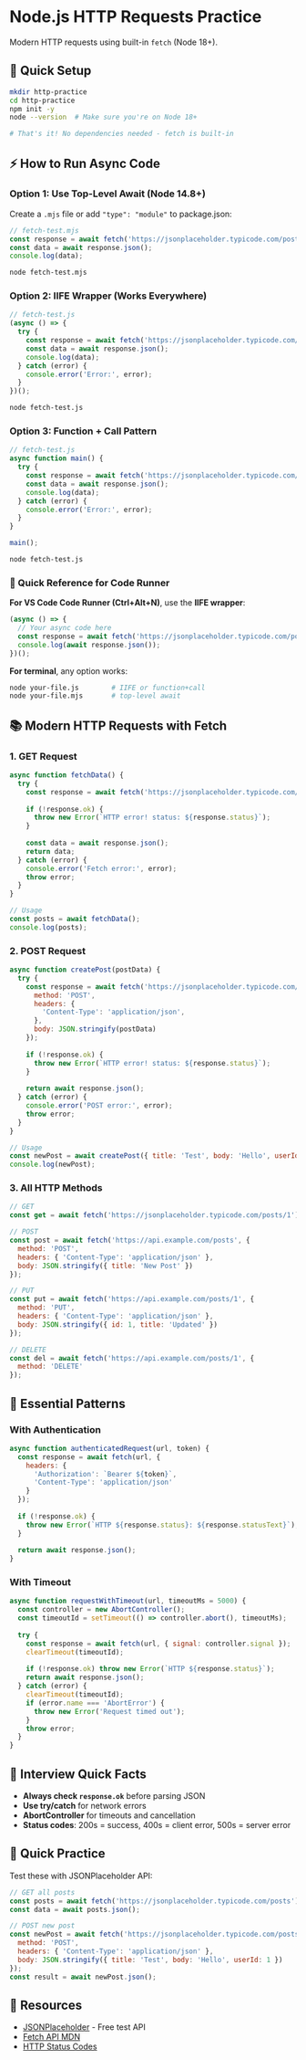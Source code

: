 # Node.js HTTP Requests Practice

Modern HTTP requests using built-in `fetch` (Node 18+).

## 🚀 Quick Setup

```bash
mkdir http-practice
cd http-practice
npm init -y
node --version  # Make sure you're on Node 18+

# That's it! No dependencies needed - fetch is built-in
```

## ⚡ How to Run Async Code

### Option 1: Use Top-Level Await (Node 14.8+)
Create a `.mjs` file or add `"type": "module"` to package.json:

```javascript
// fetch-test.mjs
const response = await fetch('https://jsonplaceholder.typicode.com/posts/1');
const data = await response.json();
console.log(data);
```

```bash
node fetch-test.mjs
```

### Option 2: IIFE Wrapper (Works Everywhere)
```javascript
// fetch-test.js
(async () => {
  try {
    const response = await fetch('https://jsonplaceholder.typicode.com/posts/1');
    const data = await response.json();
    console.log(data);
  } catch (error) {
    console.error('Error:', error);
  }
})();
```

```bash
node fetch-test.js
```

### Option 3: Function + Call Pattern
```javascript
// fetch-test.js
async function main() {
  try {
    const response = await fetch('https://jsonplaceholder.typicode.com/posts/1');
    const data = await response.json();
    console.log(data);
  } catch (error) {
    console.error('Error:', error);
  }
}

main();
```

```bash
node fetch-test.js
```

### 🎯 Quick Reference for Code Runner

**For VS Code Code Runner (Ctrl+Alt+N)**, use the **IIFE wrapper**:

```javascript
(async () => {
  // Your async code here
  const response = await fetch('https://jsonplaceholder.typicode.com/posts/1');
  console.log(await response.json());
})();
```

**For terminal**, any option works:
```bash
node your-file.js        # IIFE or function+call
node your-file.mjs       # top-level await
```

## 📚 Modern HTTP Requests with Fetch
### 1. **GET Request**
```javascript
async function fetchData() {
  try {
    const response = await fetch('https://jsonplaceholder.typicode.com/posts');
    
    if (!response.ok) {
      throw new Error(`HTTP error! status: ${response.status}`);
    }
    
    const data = await response.json();
    return data;
  } catch (error) {
    console.error('Fetch error:', error);
    throw error;
  }
}

// Usage
const posts = await fetchData();
console.log(posts);
```

### 2. **POST Request**
```javascript
async function createPost(postData) {
  try {
    const response = await fetch('https://jsonplaceholder.typicode.com/posts', {
      method: 'POST',
      headers: {
        'Content-Type': 'application/json',
      },
      body: JSON.stringify(postData)
    });
    
    if (!response.ok) {
      throw new Error(`HTTP error! status: ${response.status}`);
    }
    
    return await response.json();
  } catch (error) {
    console.error('POST error:', error);
    throw error;
  }
}

// Usage
const newPost = await createPost({ title: 'Test', body: 'Hello', userId: 1 });
console.log(newPost);
```

### 3. **All HTTP Methods**
```javascript
// GET
const get = await fetch('https://jsonplaceholder.typicode.com/posts/1');

// POST
const post = await fetch('https://api.example.com/posts', {
  method: 'POST',
  headers: { 'Content-Type': 'application/json' },
  body: JSON.stringify({ title: 'New Post' })
});

// PUT
const put = await fetch('https://api.example.com/posts/1', {
  method: 'PUT',
  headers: { 'Content-Type': 'application/json' },
  body: JSON.stringify({ id: 1, title: 'Updated' })
});

// DELETE
const del = await fetch('https://api.example.com/posts/1', {
  method: 'DELETE'
});
```

## 🔧 Essential Patterns

### With Authentication
```javascript
async function authenticatedRequest(url, token) {
  const response = await fetch(url, {
    headers: {
      'Authorization': `Bearer ${token}`,
      'Content-Type': 'application/json'
    }
  });
  
  if (!response.ok) {
    throw new Error(`HTTP ${response.status}: ${response.statusText}`);
  }
  
  return await response.json();
}
```

### With Timeout
```javascript
async function requestWithTimeout(url, timeoutMs = 5000) {
  const controller = new AbortController();
  const timeoutId = setTimeout(() => controller.abort(), timeoutMs);
  
  try {
    const response = await fetch(url, { signal: controller.signal });
    clearTimeout(timeoutId);
    
    if (!response.ok) throw new Error(`HTTP ${response.status}`);
    return await response.json();
  } catch (error) {
    clearTimeout(timeoutId);
    if (error.name === 'AbortError') {
      throw new Error('Request timed out');
    }
    throw error;
  }
}
```

## 🧠 Interview Quick Facts

- **Always check `response.ok`** before parsing JSON
- **Use try/catch** for network errors  
- **AbortController** for timeouts and cancellation
- **Status codes**: 200s = success, 400s = client error, 500s = server error

## 🎯 Quick Practice

Test these with JSONPlaceholder API:

```javascript
// GET all posts
const posts = await fetch('https://jsonplaceholder.typicode.com/posts');
const data = await posts.json();

// POST new post
const newPost = await fetch('https://jsonplaceholder.typicode.com/posts', {
  method: 'POST',
  headers: { 'Content-Type': 'application/json' },
  body: JSON.stringify({ title: 'Test', body: 'Hello', userId: 1 })
});
const result = await newPost.json();
```

## 🔗 Resources

- [JSONPlaceholder](https://jsonplaceholder.typicode.com/) - Free test API
- [Fetch API MDN](https://developer.mozilla.org/en-US/docs/Web/API/Fetch_API)
- [HTTP Status Codes](https://httpstatuses.com/)